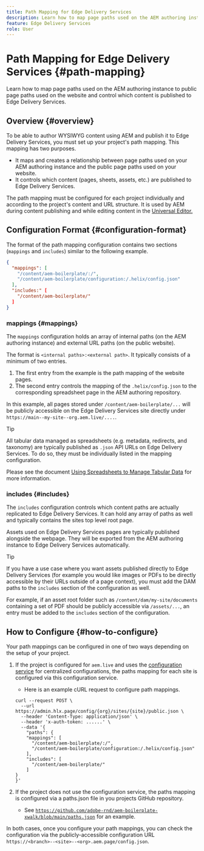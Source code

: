 ```yaml
---
title: Path Mapping for Edge Delivery Services
description: Learn how to map page paths used on the AEM authoring instance to public page paths used on the website and control which content is published to Edge Delivery Services.
feature: Edge Delivery Services
role: User
---
```


# Path Mapping for Edge Delivery Services {#path-mapping}

Learn how to map page paths used on the AEM authoring instance to public page paths used on the website and control which content is published to Edge Delivery Services.

## Overview {#overview}

To be able to author WYSIWYG content using AEM and publish it to Edge Delivery Services, you must set up your project's path mapping. This mapping has two purposes.

* It maps and creates a relationship between page paths used on your AEM authoring instance and the public page paths used on your website.
* It controls which content (pages, sheets, assets, etc.) are published to Edge Delivery Services.

The path mapping must be configured for each project individually and according to the project's content and URL structure. It is used by AEM during content publishing and while editing content in the [Universal Editor.](/help/sites-cloud/authoring/universal-editor/navigation.md)

## Configuration Format {#configuration-format}

The format of the path mapping configuration contains two sections (`mappings` and `includes`) similar to the following example.

```json
{
  "mappings": [
    "/content/aem-boilerplate/:/",
    "/content/aem-boilerplate/configuration:/.helix/config.json"
  ],
  "includes:" [
    "/content/aem-boilerplate/"
  ]
}
```

### mappings {#mappings}

The `mappings` configuration holds an array of internal paths (on the AEM authoring instance) and external URL paths (on the public website).

The format is `<internal paths>:<external path>`. It typically consists of a minimum of two entries.

1. The first entry from the example is the path mapping of the website pages. 
1. The second entry controls the mapping of the `.helix/config.json` to the corresponding spreadsheet page in the AEM authoring repository. 

In this example, all pages stored under `/content/aem-boilerplate/...` will be publicly accessible on the Edge Delivery Services site directly under `https://main--my-site--org.aem.live/....`.

>[!TIP]
>
>All tabular data managed as spreadsheets (e.g. metadata, redirects, and taxonomy) are typically published as `.json` API URLs on Edge Delivery Services. To do so, they must be individually listed in the mapping configuration.
>
>Please see the document [Using Spreadsheets to Manage Tabular Data](/help/edge/wysiwyg-authoring/tabular-data.md) for more information.

### includes {#includes}

The `includes` configuration controls which content paths are actually replicated to Edge Delivery Services. It can hold any array of paths as well and typically contains the sites top level root page.

Assets used on Edge Delivery Services pages are typically published alongside the webpage. They will be exported from the AEM authoring instance to Edge Delivery Services automatically.

>[!TIP]
>
>If you have a use case where you want assets published directly to Edge Delivery Services (for example you would like images or PDFs to be directly accessible by their URLs outside of a page context), you must add the DAM paths to the `includes` section of the configuration as well.
>
>For example, if an asset root folder such as `/content/dam/my-site/documents` containing a set of PDF should be publicly accessible via `/assets/...`, an entry must be added to the `includes` section of the configuration.

## How to Configure {#how-to-configure}

Your path mappings can be configured in one of two ways depending on the setup of your project.

1. If the project is configured for `aem.live` and uses the [configuration service](https://www.aem.live/docs/config-service-setup) for centralized configurations, the paths mapping for each site is configured via this configuration service.

   * Here is an example cURL request to configure path mappings.

   ```text
   curl --request POST \
     --url https://admin.hlx.page/config/{org}/sites/{site}/public.json \
     --header 'Content-Type: application/json' \
     --header 'x-auth-token: ......' \
     --data '{
       "paths": {
       "mappings": [
         "/content/aem-boilerplate/:/",
         "/content/aem-boilerplate/configuration:/.helix/config.json"
       ],
       "includes": [
         "/content/aem-boilerplate/"
       ]
   }
   }'
   ```

1. If the project does not use the configuration service, the paths mapping is configured via a paths.json file in you projects GitHub repository.

   * See [`https://github.com/adobe-rnd/aem-boilerplate-xwalk/blob/main/paths.json`](/https://github.com/adobe-rnd/aem-boilerplate-xwalk/blob/main/paths.json) for an example.

In both cases, once you configure your path mappings, you can check the configuration via the publicly-accessible configuration URL `https://<branch>--<site>--<org>.aem.page/config.json`.
